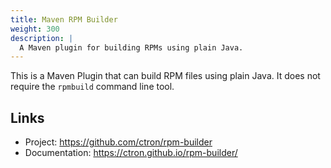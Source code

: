 ```yaml
---
title: Maven RPM Builder
weight: 300
description: |
  A Maven plugin for building RPMs using plain Java.
---
```


This is a Maven Plugin that can build RPM files using plain Java. It does not require the `rpmbuild` command line tool.

## Links

* Project: <https://github.com/ctron/rpm-builder>
* Documentation: <https://ctron.github.io/rpm-builder/>
